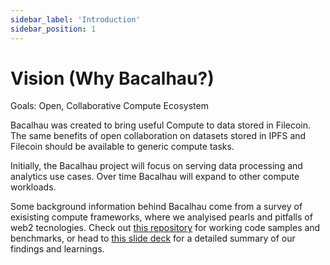 ```yaml
---
sidebar_label: 'Introduction'
sidebar_position: 1
---
```


# Vision (Why Bacalhau?)

Goals: Open, Collaborative Compute Ecosystem

Bacalhau was created to bring useful Compute to data stored in Filecoin. The same benefits of open collaboration on datasets stored in IPFS and Filecoin should be available to generic compute tasks.

Initially, the Bacalhau project will focus on serving data processing and analytics use cases. Over time Bacalhau will expand to other compute workloads.

Some background information behind Bacalhau come from a survey of exisisting compute frameworks, where we analyised pearls and pitfalls of web2 tecnologies.
Check out [this repository](https://gitlab.com/WinderAI/protocol-labs/sample-code-benchmark) for working code samples and benchmarks, or head to [this slide deck](https://docs.google.com/presentation/d/1wOh-ASGshgc1Ivkoyaz9zGpVGTxX9LDMZQB4-eXOBP4/edit?usp=sharing) for a detailed summary of our findings and learnings.
